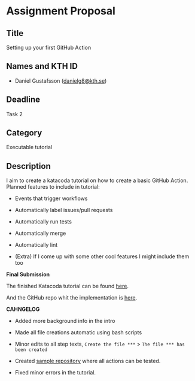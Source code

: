 # Assignment Proposal

## Title

Setting up your first GitHub Action

## Names and KTH ID

- Daniel Gustafsson (danielg8@kth.se)

## Deadline

Task 2

## Category

Executable tutorial

## Description

I aim to create a katacoda tutorial on how to create a basic GitHub Action.
Planned features to include in tutorial:

- Events that trigger workflows

- Automatically label issues/pull requests 

- Automatically run tests

- Automatically merge

- Automatically lint

- (Extra) If I come up with some other cool features I might include them too

**Final Submission**

The finished Katacoda tutorial can be found [here](https://www.katacoda.com/halvtomat/scenarios/github-action).

And the GitHub repo whit the implementation is [here](https://github.com/halvtomat/katacoda-scenarios).

**CAHNGELOG**

- Added more background info in the intro

- Made all file creations automatic using bash scripts

- Minor edits to all step texts, `Create the file ***` > `The file *** has been created`

- Created [sample repository](https://github.com/halvtomat/katacoda-github-action-example) where all actions can be tested.

- Fixed minor errors in the tutorial.
